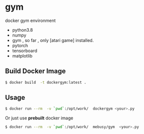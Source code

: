 # gym

docker gym environment

- python3.8
- numpy
- gym , so far , only [atari game] installed.
- pytorch
- tensorboard
- matplotlib


## Build Docker Image

```bash
$ docker build  -t dockergym:latest .
```

## Usage

```bash
$ docker run --rm  -v `pwd`:/opt/work/  dockergym <your>.py
```

Or just use **prebuilt** docker image

```bash
$ docker run --rm  -v `pwd`:/opt/work/  mebusy/gym  <your>.py
```


